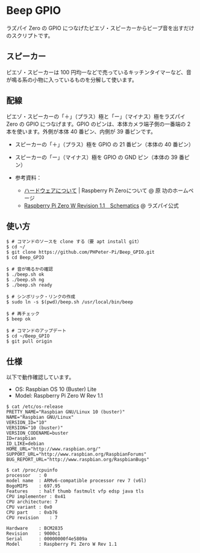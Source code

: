 # Beep GPIO

ラズパイ Zero の GPIO につなげたピエゾ・スピーカーからビープ音を出すだけのスクリプトです。

## スピーカー

ピエゾ・スピーカーは 100 円均一などで売っているキッチンタイマーなど、音が鳴る系の小物に入っているものを分解して使います。

## 配線

ピエゾ・スピーカーの「＋」（プラス）極と「ー」（マイナス）極をラズパイ Zero の GPIO につなげます。GPIO のピンは、本体カメラ端子側の一番端の 2 本を使います。外側が本体 40 番ピン、内側が 39 番ピンです。

- スピーカーの「＋」（プラス）極を GPIO の 21 番ピン（本体の 40 番ピン）
- スピーカーの「ー」（マイナス）極を GPIO の GND ピン（本体の 39 番ピン）

- 参考資料：
  - [ハードウェアについて](http://hara.jpn.com/_default/ja/Topics/RaspPiZero.html) | Raspberry Pi Zeroについて @ 原 功のホームページ
  - [Raspberry Pi Zero W Revision 1.1　Schematics](https://www.raspberrypi.org/documentation/hardware/raspberrypi/schematics/rpi_SCH_ZeroW_1p1_reduced.pdf) @ ラズパイ公式

## 使い方

```shellsession
$ # コマンドのソースを clone する（要 apt install git）
$ cd ~/
$ git clone https://github.com/PHPeter-Pi/Beep_GPIO.git
$ cd Beep_GPIO

$ # 音が鳴るかの確認
$ ./beep.sh ok
$ ./beep.sh ng
$ ./beep.sh ready

$ # シンボリック・リンクの作成
$ sudo ln -s $(pwd)/beep.sh /usr/local/bin/beep

$ # 再チェック
$ beep ok

$ # コマンドのアップデート
$ cd ~/Beep_GPIO
$ git pull origin
```

## 仕様

以下で動作確認しています。

- OS: Raspbian OS 10 (Buster) Lite
- Model: Raspberry Pi Zero W Rev 1.1

```shellsession
$ cat /etc/os-release
PRETTY_NAME="Raspbian GNU/Linux 10 (buster)"
NAME="Raspbian GNU/Linux"
VERSION_ID="10"
VERSION="10 (buster)"
VERSION_CODENAME=buster
ID=raspbian
ID_LIKE=debian
HOME_URL="http://www.raspbian.org/"
SUPPORT_URL="http://www.raspbian.org/RaspbianForums"
BUG_REPORT_URL="http://www.raspbian.org/RaspbianBugs"

$ cat /proc/cpuinfo
processor   : 0
model name  : ARMv6-compatible processor rev 7 (v6l)
BogoMIPS    : 697.95
Features    : half thumb fastmult vfp edsp java tls
CPU implementer : 0x41
CPU architecture: 7
CPU variant : 0x0
CPU part    : 0xb76
CPU revision    : 7

Hardware    : BCM2835
Revision    : 9000c1
Serial      : 00000000f4e5809a
Model       : Raspberry Pi Zero W Rev 1.1
```
